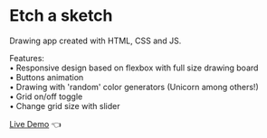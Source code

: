 # Etch a sketch

Drawing app created with HTML, CSS and JS.

Features:<br>
• Responsive design based on flexbox with full size drawing board<br>
• Buttons animation<br>
• Drawing with 'random' color generators (Unicorn among others!)<br>
• Grid on/off toggle<br>
• Change grid size with slider<br>

[Live Demo](https://mariuszciaston.github.io/Etch-A-Sketch/) :point_left:
